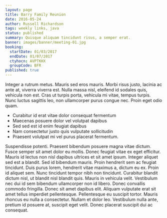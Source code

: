 ```yaml
---
layout: page
title: Barry Family Reunion
date: 2016-05-24
author: Russell Richardson
tags: weekly links, java
status: published
summary: Quisque aliquam tincidunt risus, a semper erat.
banner: images/banner/meeting-01.jpg
booking:
  startDate: 01/03/2017
  endDate: 01/07/2017
  ctyhocn: AVPTKHX
  groupCode: BFR
published: true
---
```

Integer a rutrum metus. Mauris sed eros mauris. Morbi risus justo, lacinia ac ante at, viverra viverra est. Nulla massa nisl, eleifend id sodales quis, vehicula non est. Cras ut turpis porta, vehicula mi vitae, tempus turpis. Nunc luctus sagittis leo, non ullamcorper purus congue nec. Proin eget odio quam.

* Curabitur id erat vitae dolor consequat fermentum
* Maecenas posuere dolor vel volutpat dapibus
* Sed sed est id enim feugiat dapibus
* Nam consectetur justo quis vulputate sollicitudin
* Praesent volutpat mi vel purus placerat fermentum.

Suspendisse potenti. Praesent bibendum posuere magna vitae dictum. Fusce semper sit amet dolor eu mollis. Donec feugiat vitae ex eget efficitur. Mauris id lectus non nisl dapibus ultrices et sit amet ipsum. Integer aliquet sed est a blandit. Sed id bibendum mauris.
Proin hendrerit sem ac feugiat tincidunt. Duis purus lorem, hendrerit vitae maximus a, dictum eu ex. Proin id aliquet sem. Nunc tincidunt tempor nibh non tincidunt. Curabitur blandit dictum nisl, ut blandit nisl blandit quis. Mauris in vehicula velit. Vestibulum nec dui id sem bibendum ullamcorper non id libero. Donec convallis commodo fringilla. Donec sit amet dapibus elit. Aliquam vulputate erat sit amet tellus imperdiet pellentesque. Pellentesque eu suscipit tortor. Mauris rhoncus eu nulla a consectetur. Nullam et dolor leo. Vestibulum nulla ante, pretium id posuere at, suscipit eget velit. Donec placerat suscipit dui ac consequat.
